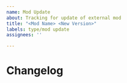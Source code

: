 ```yaml
---
name: Mod Update
about: Tracking for update of external mod
title: "<Mod Name> <New Version>"
labels: type/mod update
assignees: ''

---
```


# Changelog
<!-- Link to changelog for new version of the mod, one of: github, bi forums, workshop -->
